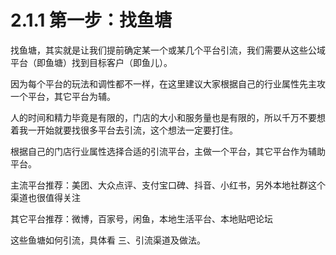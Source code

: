 # 2.1.1 第一步：找鱼塘

找鱼塘，其实就是让我们提前确定某一个或某几个平台引流，我们需要从这些公域平台（即鱼塘）找到目标客户（即鱼儿）。

因为每个平台的玩法和调性都不一样，在这里建议大家根据自己的行业属性先主攻一个平台，其它平台为辅。

人的时间和精力毕竟是有限的，门店的大小和服务量也是有限的，所以千万不要想着我一开始就要找很多平台去引流，这个想法一定要打住。

根据自己的门店行业属性选择合适的引流平台，主做一个平台，其它平台作为辅助平台。

主流平台推荐：美团、大众点评、支付宝口碑、抖音、小红书，另外本地社群这个渠道也很值得关注

其它平台推荐：微博，百家号，闲鱼，本地生活平台、本地贴吧论坛

这些鱼塘如何引流，具体看 三、引流渠道及做法。